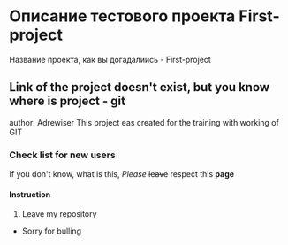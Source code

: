# Описание тестового проекта First-project
Название проекта, как вы догадалиись - First-project 
## Link of the project doesn't exist, but you know where is project - git
author: Adrewiser
This project eas created for the training with working of GIT
### Check list for new users
If you don't know, what is this, *Please* ~~leave~~ respect this **page** 
#### Instruction
1. Leave my repository
- Sorry for bulling 
